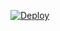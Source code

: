 
[![Deploy](https://www.herokucdn.com/deploy/button.png)](https://dashboard.heroku.com/new?template=https://github.com/ma0shu/vpean) 

